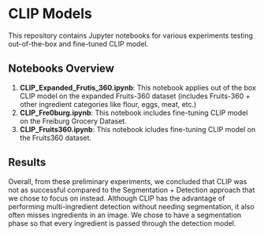 # CLIP Models

This repository contains Jupyter notebooks for various experiments testing out-of-the-box and fine-tuned CLIP model. 

## Notebooks Overview

1. **CLIP_Expanded_Frutis_360.ipynb**: This notebook applies out of the box CLIP model on the expanded Fruits-360 dataset (includes Fruits-360 + other ingredient categories like flour, eggs, meat, etc.)
2. **CLIP_Fre0burg.ipynb**: This notebook includes fine-tuning CLIP model on the Freiburg Grocery Dataset.
3. **CLIP_Fruits360.ipynb**: This notebook icludes fine-tuning CLIP model on the Fruits360 dataset. 

## Results
Overall, from these preliminary experiments, we concluded that CLIP was not as successful compared to the Segmentation + Detection approach that we chose to focus on instead.
Although CLIP has the advantage of performing multi-ingredient detection without needing segmentation, it also often misses ingredients in an image. We chose to have a segmentation phase
so that every ingredient is passed through the detection model. 

